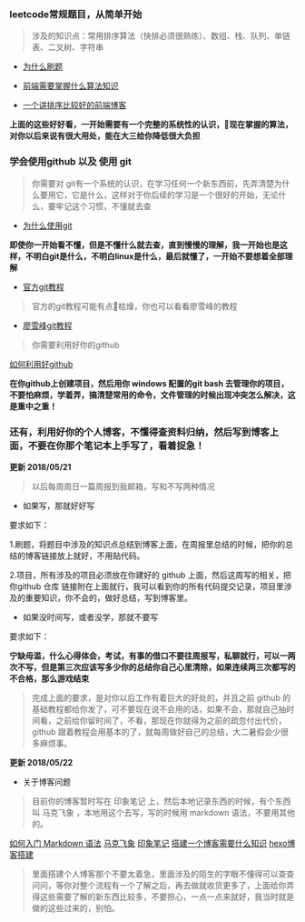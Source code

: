 ### leetcode常规题目，从简单开始
> 涉及的知识点：常用排序算法（快排必须很熟练）、数组、栈、队列、单链表、二叉树、字符串

* [为什么刷题](http://selfboot.cn/2016/07/24/leetcode_guide_why/)

* [前端需要掌握什么算法知识](https://www.jianshu.com/p/4993c9c98646)

* [一个讲排序比较好的前端博客](http://bubkoo.com/archives/)

**上面的这些好好看，一开始需要有一个完整的系统性的认识，现在掌握的算法，对你以后来说有很大用处，能在大三给你降低很大负担**

### 学会使用github 以及 使用 git
> 你需要对 git有一个系统的认识，在学习任何一个新东西前，先弄清楚为什么要用它，它是什么，这样对于你后续的学习是一个很好的开始，无论什么，要牢记这个习惯，不懂就去查

* [为什么使用git](https://www.git-tower.com/learn/git/ebook/cn/command-line/appendix/why-git)

**即使你一开始看不懂，但是不懂什么就去查，直到慢慢的理解，我一开始也是这样，不明白git是什么，不明白linux是什么，最后就懂了，一开始不要想着全部理解**

* [官方git教程](https://git-scm.com/book/zh/v2)

> 官方的git教程可能有点枯燥，你也可以看看廖雪峰的教程

* [廖雪峰git教程](https://www.liaoxuefeng.com/wiki/0013739516305929606dd18361248578c67b8067c8c017b000)

> 你需要利用好你的github

[如何利用好github](https://www.zhihu.com/question/20070065)

**在你github上创建项目，然后用你 windows 配置的git bash 去管理你的项目，不要怕麻烦，学着弄，搞清楚常用的命令，文件管理的时候出现冲突怎么解决，这是重中之重！**

### 还有，利用好你的个人博客，不懂得查资料归纳，然后写到博客上面，不要在你那个笔记本上手写了，看着捉急！

**更新 2018/05/21**

> 以后每周周日一篇周报到我邮箱，写和不写两种情况

* 如果写，那就好好写

要求如下：

1.刷题，将题目中涉及的知识点总结到博客上面，在周报里总结的时候，把你的总结的博客链接放上就好，不用贴代码。

2.项目，所有涉及的项目必须放在你建好的 github 上面，然后这周写的相关，把你github 仓库 链接附在上面就行，我可以看到你的所有代码提交记录，项目里涉及的重要知识，你不会的，做好总结，写到博客里。

* 如果没时间写，或者没学，那就不要写

要求如下：

**宁缺毋滥，什么心得体会，考试，有事的借口不要往周报写，私聊就行，可以一两次不写，但是第三次应该写多少你的总结你自己心里清除，如果连续两三次都写的不合格，那么游戏结束**

> 完成上面的要求，是对你以后工作有着巨大的好处的，并且之前 github 的基础教程都给你发了，可不要现在说不会用的话，如果不会，那就自己抽时间看，之前给你留时间了，不看，那现在你就得为之前的疏忽付出代价，github 跟着教程会用基本的了，就每周做好自己的总结，大二暑假会少很多麻烦事。

**更新 2018/05/22**

* 关于博客问题
> 目前你的博客暂时写在 印象笔记 上，然后本地记录东西的时候，有个东西叫 马克飞象 ，本地用这个去写，写的时候用 markdown 语法，不要用其他的。

[如何入门 Markdown 语法](https://github.com/younghz/Markdown)
[马克飞象](https://maxiang.io/)
[印象笔记](https://www.yinxiang.com/)
[搭建一个博客需要什么知识](https://www.zhihu.com/question/19696149)
[hexo博客搭建](https://xuanwo.org/2015/03/26/hexo-intor/)

> 里面搭建个人博客那个不要太着急，里面涉及的陌生的字眼不懂得可以查查问问，等你对整个流程有一个了解之后，再去做就收货更多了，上面给你弄得这些需要了解的新东西比较多，不要担心，一点一点来就好，我当时就是做的这些过来的，别怕。